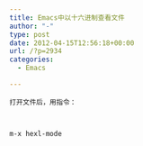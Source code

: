 ```yaml
---
title: Emacs中以十六进制查看文件
author: "-"
type: post
date: 2012-04-15T12:56:18+00:00
url: /?p=2934
categories:
  - Emacs

---
```

  
    打开文件后，用指令：
  

  
    m-x hexl-mode
  
